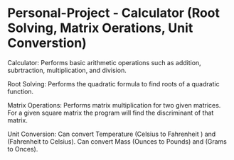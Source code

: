# Personal-Project - Calculator (Root Solving, Matrix Oerations, Unit Converstion)

Calculator:
Performs basic arithmetic operations such as addition, subrtraction, multiplication, and division.

Root Solving:
Performs the quadratic formula to find roots of a quadratic function.

Matrix Operations:
Performs matrix multiplication for two given matrices. 
For a given square matrix the program will find the discriminant of that matrix.

Unit Conversion:
Can convert Temperature (Celsius to Fahrenheit ) and (Fahrenheit  to Celsius).
Can convert Mass (Ounces to Pounds) and (Grams to Onces).

